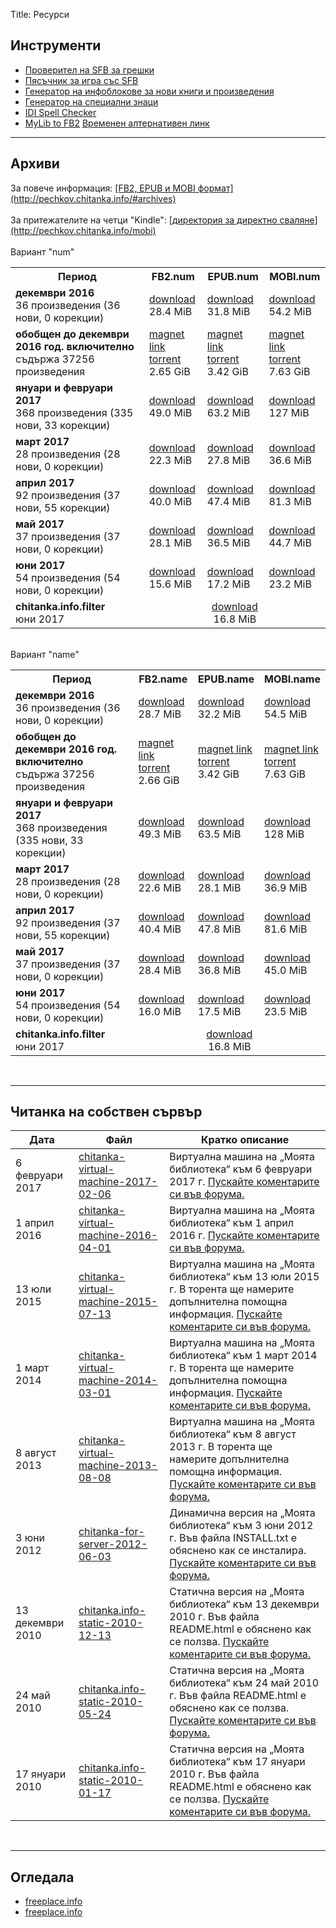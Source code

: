 Title: Ресурси

## __Инструменти__

* [Проверител на SFB за грешки](http://tools.chitanka.info/sfb-check/)
* [Пясъчник за игра със SFB](/sandbox)
* [Генератор на инфоблокове за нови книги и произведения](http://tools.chitanka.info/infogen/)
* [Генератор на специални знаци](http://tools.chitanka.info/specialchar/)
* [IDI Spell Checker](http://freeplace.info/ididictionary/bulgarian_spell_checker/)
* [MyLib to FB2](http://www.sfbg.us/mylibtofb2/) [Временен алтернативен линк](http://asen.baramov.org/rsrc/MyLibToFB2_v-0-6-03.zip)

-------------------------------------
<h2 id="archives"><strong>Архиви</strong></h2>
За повече информация: <u>[FB2, EPUB и MOBI формат](http://pechkov.chitanka.info/#archives)</u><br/>
<br/>
За притежателите на четци "Kindle": <u>[директория за директно сваляне](http://pechkov.chitanka.info/mobi)</u><br/>
<br/>
Вариант "num"
<table class="table table-striped">
  <tr>
    <th>Период</th>
    <th>FB2.num</th>
    <th>EPUB.num</th>
    <th>MOBI.num</th>
  </tr>
  <tr>
    <td><b>декември 2016</b><br>36 произведения (36 нови, 0 корекции)</td>
    <td><a href="https://pechkov.chitanka.info/archives/chitanka.info.fb2.num-2016.12.zip">download</a><br/>28.4 MiB</td>
    <td><a href="https://pechkov.chitanka.info/archives/chitanka.info.epub.num-2016.12.zip">download</a><br/>31.8 MiB</td>
    <td><a href="https://pechkov.chitanka.info/archives/chitanka.info.mobi.num-2016.12.zip">download</a><br/>54.2 MiB</td>
  </tr>
  <tr class="danger">
    <td><b>обобщен до декември 2016 год. включително</b><br>съдържа 37256 произведения</td>
    <td><a href="magnet:?xt=urn:btih:81154b3a6a7af342e520770393ef1267ec5932b6&dn=chitanka.info.fb2.num-2016.12-cumulative.zip">magnet link</a><br/>
			<a href="http://zamunda.net/banan?id=500398" target="_blank">torrent</a><br/>2.65 GiB</td>
    <td><a href="magnet:?xt=urn:btih:019bf49f710747764951294637dc6935c60e1bfc&dn=chitanka.info.epub.num-2016.12-cumulative.zip">magnet link</a><br/>
			<a href="http://zamunda.net/banan?id=500396" target="_blank">torrent</a><br/>3.42 GiB</td>
    <td><a href="magnet:?xt=urn:btih:4f859b9aa10007f4584f9fda502f6bc769237cd4&dn=chitanka.info.mobi.num-2016.12-cumulative.zip">magnet link</a><br/>
			<a href="http://zamunda.net/banan?id=500403" target="_blank">torrent</a><br/>7.63 GiB</td>
  </tr>
  <tr>
    <td><b>януари и февруари 2017</b><br>368 произведения (335 нови, 33 корекции)</td>
    <td><a href="https://pechkov.chitanka.info/archives/chitanka.info.fb2.num-2017.01-02.zip">download</a><br/>49.0 MiB</td>
    <td><a href="https://pechkov.chitanka.info/archives/chitanka.info.epub.num-2017.01-02.zip">download</a><br/>63.2 MiB</td>
    <td><a href="https://pechkov.chitanka.info/archives/chitanka.info.mobi.num-2017.01-02.zip">download</a><br/>127 MiB</td>
  </tr>
  <tr>
    <td><b>март 2017</b><br>28 произведения (28 нови, 0 корекции)</td>
    <td><a href="https://pechkov.chitanka.info/archives/chitanka.info.fb2.num-2017.03.zip">download</a><br/>22.3 MiB</td>
    <td><a href="https://pechkov.chitanka.info/archives/chitanka.info.epub.num-2017.03.zip">download</a><br/>27.8 MiB</td>
    <td><a href="https://pechkov.chitanka.info/archives/chitanka.info.mobi.num-2017.03.zip">download</a><br/>36.6 MiB</td>
  </tr>
  <tr>
    <td><b>април 2017</b><br>92 произведения (37 нови, 55 корекции)</td>
    <td><a href="https://pechkov.chitanka.info/archives/chitanka.info.fb2.num-2017.04.zip">download</a><br/>40.0 MiB</td>
    <td><a href="https://pechkov.chitanka.info/archives/chitanka.info.epub.num-2017.04.zip">download</a><br/>47.4 MiB</td>
    <td><a href="https://pechkov.chitanka.info/archives/chitanka.info.mobi.num-2017.04.zip">download</a><br/>81.3 MiB</td>
  </tr>
  <tr>
    <td><b>май 2017</b><br>37 произведения (37 нови, 0 корекции)</td>
    <td><a href="https://pechkov.chitanka.info/archives/chitanka.info.fb2.num-2017.05.zip">download</a><br/>28.1 MiB</td>
    <td><a href="https://pechkov.chitanka.info/archives/chitanka.info.epub.num-2017.05.zip">download</a><br/>36.5 MiB</td>
    <td><a href="https://pechkov.chitanka.info/archives/chitanka.info.mobi.num-2017.05.zip">download</a><br/>44.7 MiB</td>
  </tr>
  <tr>
    <td><b>юни 2017</b><br>54 произведения (54 нови, 0 корекции)</td>
    <td><a href="https://pechkov.chitanka.info/archives/chitanka.info.fb2.num-2017.06.zip">download</a><br/>15.6 MiB</td>
    <td><a href="https://pechkov.chitanka.info/archives/chitanka.info.epub.num-2017.06.zip">download</a><br/>17.2 MiB</td>
    <td><a href="https://pechkov.chitanka.info/archives/chitanka.info.mobi.num-2017.06.zip">download</a><br/>23.2 MiB</td>
  </tr>
  <tr>
    <td><b>chitanka.info.filter</b><br>юни 2017</td>
    <td colspan="3" align="center"><a href="https://pechkov.chitanka.info/util/chitanka.info.filter-2017.06.zip">download</a><br/>16.8 MiB</td>
  </tr>
</table>
<br/>
Вариант "name"
<table class="table table-striped">
  <tr>
    <th>Период</th>
    <th>FB2.name</th>
    <th>EPUB.name</th>
    <th>MOBI.name</th>
  </tr>
  <tr>
    <td><b>декември 2016</b><br>36 произведения (36 нови, 0 корекции)</td>
    <td><a href="https://pechkov.chitanka.info/archives/chitanka.info.fb2.name-2016.12.zip">download</a><br/>28.7 MiB</td>
    <td><a href="https://pechkov.chitanka.info/archives/chitanka.info.epub.name-2016.12.zip">download</a><br/>32.2 MiB</td>
    <td><a href="https://pechkov.chitanka.info/archives/chitanka.info.mobi.name-2016.12.zip">download</a><br/>54.5 MiB</td>
  </tr>
  <tr class="danger">
    <td><b>обобщен до декември 2016 год. включително</b><br>съдържа 37256 произведения</td>
    <td><a href="magnet:?xt=urn:btih:86ff483685619162c8321a524f5d5c12c6a85de4&dn=chitanka.info.fb2.name-2016.12-cumulative.zip">magnet link</a><br/>
			<a href="http://zamunda.net/banan?id=500397" target="_blank">torrent</a><br/>2.66 GiB</td>
    <td><a href="magnet:?xt=urn:btih:e559af2d2a74a48ce78afee0b0c8be303fcc89f3&dn=chitanka.info.epub.name-2016.12-cumulative.zip">magnet link</a><br/>
				<a href="http://zamunda.net/banan?id=500395" target="_blank">torrent</a><br/>3.42 GiB</td>
    <td><a href="magnet:?xt=urn:btih:d8ed8c8681027fc2284eafca1e11411db24259ca&dn=chitanka.info.mobi.name-2016.12-cumulative.zip">magnet link</a><br/>
				<a href="http://zamunda.net/banan?id=500401" target="_blank">torrent</a><br/>7.63 GiB</td>
  </tr>
  <tr>
    <td><b>януари и февруари 2017</b><br>368 произведения (335 нови, 33 корекции)</td>
    <td><a href="https://pechkov.chitanka.info/archives/chitanka.info.fb2.name-2017.01-02.zip">download</a><br/>49.3 MiB</td>
    <td><a href="https://pechkov.chitanka.info/archives/chitanka.info.epub.name-2017.01-02.zip">download</a><br/>63.5 MiB</td>
    <td><a href="https://pechkov.chitanka.info/archives/chitanka.info.mobi.name-2017.01-02.zip">download</a><br/>128 MiB</td>
  </tr>
  <tr>
    <td><b>март 2017</b><br>28 произведения (28 нови, 0 корекции)</td>
    <td><a href="https://pechkov.chitanka.info/archives/chitanka.info.fb2.name-2017.03.zip">download</a><br/>22.6 MiB</td>
    <td><a href="https://pechkov.chitanka.info/archives/chitanka.info.epub.name-2017.03.zip">download</a><br/>28.1 MiB</td>
    <td><a href="https://pechkov.chitanka.info/archives/chitanka.info.mobi.name-2017.03.zip">download</a><br/>36.9 MiB</td>
  </tr>
  <tr>
    <td><b>април 2017</b><br>92 произведения (37 нови, 55 корекции)</td>
    <td><a href="https://pechkov.chitanka.info/archives/chitanka.info.fb2.name-2017.04.zip">download</a><br/>40.4 MiB</td>
    <td><a href="https://pechkov.chitanka.info/archives/chitanka.info.epub.name-2017.04.zip">download</a><br/>47.8 MiB</td>
    <td><a href="https://pechkov.chitanka.info/archives/chitanka.info.mobi.name-2017.04.zip">download</a><br/>81.6 MiB</td>
  </tr>
  <tr>
    <td><b>май 2017</b><br>37 произведения (37 нови, 0 корекции)</td>
    <td><a href="https://pechkov.chitanka.info/archives/chitanka.info.fb2.name-2017.05.zip">download</a><br/>28.4 MiB</td>
    <td><a href="https://pechkov.chitanka.info/archives/chitanka.info.epub.name-2017.05.zip">download</a><br/>36.8 MiB</td>
    <td><a href="https://pechkov.chitanka.info/archives/chitanka.info.mobi.name-2017.05.zip">download</a><br/>45.0 MiB</td>
  </tr>
  <tr>
    <td><b>юни 2017</b><br>54 произведения (54 нови, 0 корекции)</td>
    <td><a href="https://pechkov.chitanka.info/archives/chitanka.info.fb2.name-2017.06.zip">download</a><br/>16.0 MiB</td>
    <td><a href="https://pechkov.chitanka.info/archives/chitanka.info.epub.name-2017.06.zip">download</a><br/>17.5 MiB</td>
    <td><a href="https://pechkov.chitanka.info/archives/chitanka.info.mobi.name-2017.06.zip">download</a><br/>23.5 MiB</td>
  </tr>
  <tr>
    <td><b>chitanka.info.filter</b><br>юни 2017</td>
    <td colspan="3" align="center"><a href="https://pechkov.chitanka.info/util/chitanka.info.filter-2017.06.zip">download</a><br/>16.8 MiB</td>
  </tr>
</table>
<br/>

-------------------------------------
<h2 id="my-library-on-my-own-server"><strong>Читанка на собствен сървър</strong></h2>

Дата             | Файл                                                                                                               | Кратко описание
---------------- | ------------------------------------------------------------------------------------------------------------------ | -----------------------------------------------------------------------------------------------------------------------------------------------------------------------------------------------------------------------------
6 февруари 2017  | [chitanka-virtual-machine-2017-02-06](https://files.chitanka.info/chitanka.06.02.2017.torrent)                     | Виртуална машина на „Моята библиотека“ към 6 февруари 2017 г. [Пускайте коментарите си във форума.](http://forum.chitanka.info/my-library-on-virtual-machine-t3949.html)
1 април 2016     | [chitanka-virtual-machine-2016-04-01](http://files.chitanka.info/chitanka.01.04.2016.torrent)                      | Виртуална машина на „Моята библиотека“ към 1 април 2016 г. [Пускайте коментарите си във форума.](http://forum.chitanka.info/my-library-on-virtual-machine-t3949.html)
13 юли 2015      | [chitanka-virtual-machine-2015-07-13](http://files.chitanka.info/chitanka.13.07.2015.torrent)                      | Виртуална машина на „Моята библиотека“ към 13 юли 2015 г. В торента ще намерите допълнителна помощна информация. [Пускайте коментарите си във форума.](http://forum.chitanka.info/my-library-on-virtual-machine-t3949.html)
1 март 2014      | [chitanka-virtual-machine-2014-03-01](http://static.chitanka.info/tor/chitanka-virtual-machine-2014-03-01.torrent) | Виртуална машина на „Моята библиотека“ към 1 март 2014 г. В торента ще намерите допълнителна помощна информация. [Пускайте коментарите си във форума.](http://forum.chitanka.info/my-library-on-virtual-machine-t3949.html)
8 август 2013    | [chitanka-virtual-machine-2013-08-08](http://static.chitanka.info/tor/chitanka-virtual-machine-2013-08-08.torrent) | Виртуална машина на „Моята библиотека“ към 8 август 2013 г. В торента ще намерите допълнителна помощна информация. [Пускайте коментарите си във форума.](http://forum.chitanka.info/my-library-on-virtual-machine-t3949.html)
3 юни 2012       | [chitanka-for-server-2012-06-03](http://static.chitanka.info/tor/chitanka-for-server-2012-06-03.torrent)           | Динамична версия на „Моята библиотека“ към 3 юни 2012 г. Във файла INSTALL.txt е обяснено как се инсталира. [Пускайте коментарите си във форума.](http://forum.chitanka.info/chitanka-download-own-server-t3178.html)
13 декември 2010 | [chitanka.info-static-2010-12-13](http://static.chitanka.info/tor/chitanka.info-static-2010-12-13.torrent)         | Статична версия на „Моята библиотека“ към 13 декември 2010 г. Във файла README.html е обяснено как се ползва. [Пускайте коментарите си във форума.](http://forum.chitanka.info/static-version-t1517.html)
24 май 2010      | [chitanka.info-static-2010-05-24](http://static.chitanka.info/tor/chitanka.info-static-2010-05-24.torrent)         | Статична версия на „Моята библиотека“ към 24 май 2010 г. Във файла README.html е обяснено как се ползва. [Пускайте коментарите си във форума.](http://forum.chitanka.info/static-version-t1517.html)
17 януари 2010   | [chitanka.info-static-2010-01-17](http://static.chitanka.info/tor/chitanka.info-static-2010-01-17.torrent)         | Статична версия на „Моята библиотека“ към 17 януари 2010 г. Във файла README.html е обяснено как се ползва. [Пускайте коментарите си във форума.](http://forum.chitanka.info/static-version-t1517.html)

<br/>

-------------------------------------
## __Огледала__

* [freeplace.info](http://freeplace.info/proxy/browse.php?u=http://clivl6rf3vft7ihw.onion)
* [freeplace.info](http://freeplace.info/proxy/browse.php?u=http://chitanka.i2p)
